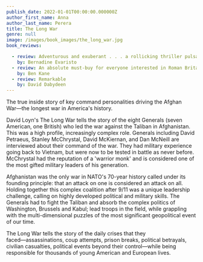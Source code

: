 ```yaml
---
publish_date: 2022-01-01T00:00:00.000000Z
author_first_name: Anna
author_last_name: Perera
title: The Long War
genre: null
image: /images/book_images/the_long_war.jpg
book_reviews:

  - review: Adventurous and exuberant . . . a rollicking thriller pulsates with vivacity....a major achievement in our literary history 
    by: Bernadine Evaristo
  - review: An absolute must-buy for everyone interested in Roman Britain
    by: Ben Kane
  - review: Remarkable
    by: David Dabydeen
---
```

The true inside story of key command personalities driving the Afghan War―the longest war in America's history.

David Loyn's The Long War tells the story of the eight Generals (seven American, one British) who led the war against the Taliban in Afghanistan. This was a high profile, increasingly complex role. Generals including David Petraeus, Stanley McChrystal, David McKiernan, and Dan McNeill are interviewed about their command of the war. They had military experience going back to Vietnam, but were now to be tested in battle as never before. McChrystal had the reputation of a 'warrior monk' and is considered one of the most gifted military leaders of his generation.

Afghanistan was the only war in NATO's 70-year history called under its founding principle: that an attack on one is considered an attack on all. Holding together this complex coalition after 9/11 was a unique leadership challenge, calling on highly developed political and military skills. The Generals had to fight the Taliban and absorb the complex politics of Washington, Brussels and Kabul; lead troops in the field, while grappling with the multi-dimensional puzzles of the most significant geopolitical event of our time.

The Long War tells the story of the daily crises that they faced―assassinations, coup attempts, prison breaks, political betrayals, civilian casualties, political events beyond their control―while being responsible for thousands of young American and European lives.